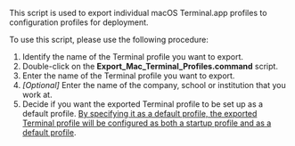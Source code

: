 This script is used to export individual macOS Terminal.app profiles to configuration profiles for deployment.

To use this script, please use the following procedure:


1. Identify the name of the Terminal profile you want to export.
2. Double-click on the **Export_Mac_Terminal_Profiles.command** script.
3. Enter the name of the Terminal profile you want to export.
4. _[Optional]_ Enter the name of the company, school or institution that you work at.
5. Decide if you want the exported Terminal profile to be set up as a default profile. [By specifying it as a default profile, the exported Terminal profile will be configured as both a startup profile and as a default profile](https://support.apple.com/guide/terminal/default-startup-terminal-window-profiles-trml5856b1f2/2.10/mac/10.15).
